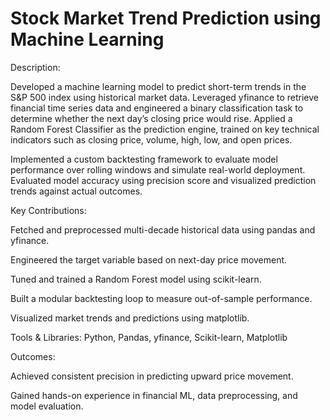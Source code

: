 # Stock Market Trend Prediction using Machine Learning
Description:

Developed a machine learning model to predict short-term trends in the S&P 500 index using historical market data. Leveraged yfinance to retrieve financial time series data and engineered a binary classification task to determine whether the next day’s closing price would rise. Applied a Random Forest Classifier as the prediction engine, trained on key technical indicators such as closing price, volume, high, low, and open prices.

Implemented a custom backtesting framework to evaluate model performance over rolling windows and simulate real-world deployment. Evaluated model accuracy using precision score and visualized prediction trends against actual outcomes.

Key Contributions:

Fetched and preprocessed multi-decade historical data using pandas and yfinance.

Engineered the target variable based on next-day price movement.

Tuned and trained a Random Forest model using scikit-learn.

Built a modular backtesting loop to measure out-of-sample performance.

Visualized market trends and predictions using matplotlib.

Tools & Libraries: Python, Pandas, yfinance, Scikit-learn, Matplotlib

Outcomes:

Achieved consistent precision in predicting upward price movement.

Gained hands-on experience in financial ML, data preprocessing, and model evaluation.
